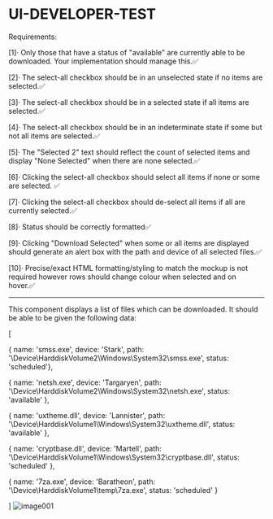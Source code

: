 # UI-DEVELOPER-TEST

Requirements: 

[1]· Only those that have a status of "available" are currently able to be downloaded. Your implementation should manage this.✅

[2]· The select-all checkbox should be in an unselected state if no items are selected.✅

[3]· The select-all checkbox should be in a selected state if all items are selected.✅

[4]· The select-all checkbox should be in an indeterminate state if some but not all items are selected.✅

[5]· The "Selected 2" text should reflect the count of selected items and display "None Selected" when there are none selected.✅

[6]· Clicking the select-all checkbox should select all items if none or some are selected. ✅ 

[7]· Clicking the select-all checkbox should de-select all items if all are currently selected.✅

[8]· Status should be correctly formatted✅

[9]· Clicking "Download Selected" when some or all items are displayed should generate an alert box with the path and device of all selected files.✅

[10]· Precise/exact HTML formatting/styling to match the mockup is not required however rows should change colour when selected and on hover.✅




------------------------------------------------------------------

This component displays a list of files which can be downloaded. It should be able to be given the following data:

[

{ name: 'smss.exe', device: 'Stark', path: '\\Device\\HarddiskVolume2\\Windows\\System32\\smss.exe', status: 'scheduled'},

{ name: 'netsh.exe', device: 'Targaryen', path: '\\Device\\HarddiskVolume2\\Windows\\System32\\netsh.exe', status: 'available' },

{ name: 'uxtheme.dll', device: 'Lannister', path: '\\Device\\HarddiskVolume1\\Windows\\System32\\uxtheme.dll', status: 'available' },

{ name: 'cryptbase.dll', device: 'Martell', path: '\\Device\\HarddiskVolume1\\Windows\\System32\\cryptbase.dll', status: 'scheduled' },

{ name: '7za.exe', device: 'Baratheon', path: '\\Device\\HarddiskVolume1\\temp\\7za.exe', status: 'scheduled' }

]
![image001](https://user-images.githubusercontent.com/57401673/174489951-e2227ec7-fa10-45ff-9f3c-3627056b8ca5.png)
